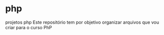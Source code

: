 # php
projetos php
Este repositório tem  por objetivo  organizar arquivos que vou criar para o curso PhP
